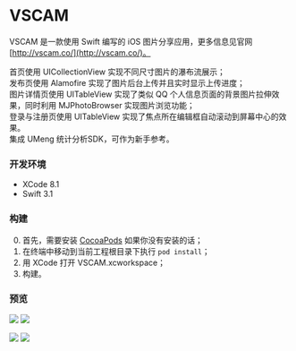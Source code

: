# VSCAM

VSCAM 是一款使用 Swift 编写的 iOS 图片分享应用，更多信息见官网 [http://vscam.co/](http://vscam.co/)。

首页使用 UICollectionView 实现不同尺寸图片的瀑布流展示；  
发布页使用 Alamofire 实现了图片后台上传并且实时显示上传进度；  
图片详情页使用 UITableView 实现了类似 QQ 个人信息页面的背景图片拉伸效果，同时利用 MJPhotoBrowser 实现图片浏览功能；  
登录与注册页使用 UITableView 实现了焦点所在编辑框自动滚动到屏幕中心的效果。  
集成 UMeng 统计分析SDK，可作为新手参考。

### 开发环境

- XCode 8.1
- Swift 3.1

### 构建

0. 首先，需要安装 [CocoaPods](https://github.com/CocoaPods/CocoaPods) 如果你没有安装的话；
1. 在终端中移动到当前工程根目录下执行 `pod install`；
2. 用 XCode 打开 VSCAM.xcworkspace；
3. 构建。

### 预览

![](assets/screenshot1.png) ![](assets/screenshot2.png)

![](assets/screenshot3.png) ![](assets/screenshot4.png)
